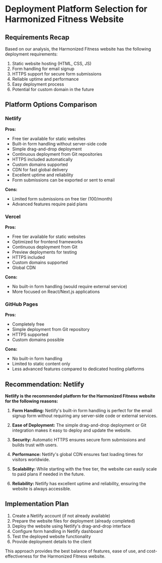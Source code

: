 # Deployment Platform Selection for Harmonized Fitness Website

## Requirements Recap

Based on our analysis, the Harmonized Fitness website has the following deployment requirements:

1. Static website hosting (HTML, CSS, JS)
2. Form handling for email signup
3. HTTPS support for secure form submissions
4. Reliable uptime and performance
5. Easy deployment process
6. Potential for custom domain in the future

## Platform Options Comparison

### Netlify

**Pros:**
- Free tier available for static websites
- Built-in form handling without server-side code
- Simple drag-and-drop deployment
- Continuous deployment from Git repositories
- HTTPS included automatically
- Custom domains supported
- CDN for fast global delivery
- Excellent uptime and reliability
- Form submissions can be exported or sent to email

**Cons:**
- Limited form submissions on free tier (100/month)
- Advanced features require paid plans

### Vercel

**Pros:**
- Free tier available for static websites
- Optimized for frontend frameworks
- Continuous deployment from Git
- Preview deployments for testing
- HTTPS included
- Custom domains supported
- Global CDN

**Cons:**
- No built-in form handling (would require external service)
- More focused on React/Next.js applications

### GitHub Pages

**Pros:**
- Completely free
- Simple deployment from Git repository
- HTTPS supported
- Custom domains possible

**Cons:**
- No built-in form handling
- Limited to static content only
- Less advanced features compared to dedicated hosting platforms

## Recommendation: Netlify

**Netlify is the recommended platform for the Harmonized Fitness website for the following reasons:**

1. **Form Handling:** Netlify's built-in form handling is perfect for the email signup form without requiring any server-side code or external services.

2. **Ease of Deployment:** The simple drag-and-drop deployment or Git integration makes it easy to deploy and update the website.

3. **Security:** Automatic HTTPS ensures secure form submissions and builds trust with users.

4. **Performance:** Netlify's global CDN ensures fast loading times for visitors worldwide.

5. **Scalability:** While starting with the free tier, the website can easily scale to paid plans if needed in the future.

6. **Reliability:** Netlify has excellent uptime and reliability, ensuring the website is always accessible.

## Implementation Plan

1. Create a Netlify account (if not already available)
2. Prepare the website files for deployment (already completed)
3. Deploy the website using Netlify's drag-and-drop interface
4. Configure form handling in Netlify dashboard
5. Test the deployed website functionality
6. Provide deployment details to the client

This approach provides the best balance of features, ease of use, and cost-effectiveness for the Harmonized Fitness website.
